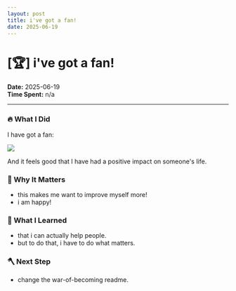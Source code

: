 ```yaml
---
layout: post
title: i've got a fan!
date: 2025-06-19
---
```

# [🏆] i've got a fan!

**Date:** 2025-06-19  
**Time Spent:** n/a 

---

### 🔥 What I Did
I have got a fan:

![](https://pixvid.org/images/2025/06/19/image.png)

And it feels good that I have had a positive impact on someone's life.

### 🎯 Why It Matters
- this makes me want to improve myself more!
- i am happy!

### 🧠 What I Learned
- that i can actually help people.
- but to do that, i have to do what matters.

### 🪓 Next Step
- change the war-of-becoming readme.
